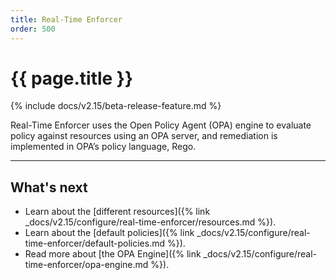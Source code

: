 ```yaml
---
title: Real-Time Enforcer
order: 500
---
```


# {{ page.title }}

{% include docs/v2.15/beta-release-feature.md %}

Real-Time Enforcer uses the Open Policy Agent (OPA) engine to evaluate policy against resources using an 
OPA server, and remediation is implemented in OPA’s policy language, Rego.

---

## What's next

* Learn about the [different resources]({% link _docs/v2.15/configure/real-time-enforcer/resources.md %}).
* Learn about the [default policies]({% link _docs/v2.15/configure/real-time-enforcer/default-policies.md %}).
* Read more about [the OPA Engine]({% link _docs/v2.15/configure/real-time-enforcer/opa-engine.md %}).
